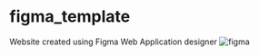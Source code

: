 # figma_template
Website created using Figma Web Application designer
![figma](/figma-template/figma-website.png)
